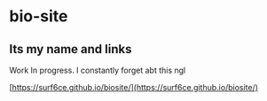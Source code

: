 # bio-site

## Its my name and links 

Work In progress. I constantly forget abt this ngl 


[https://surf6ce.github.io/biosite/](https://surf6ce.github.io/biosite/)
